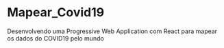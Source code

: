 # Mapear_Covid19
Desenvolvendo uma Progressive Web Application com React para mapear os dados do COVID19 pelo mundo
